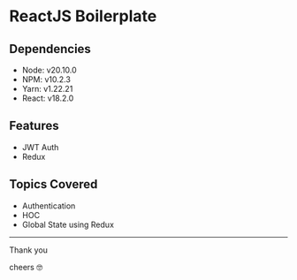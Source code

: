 # ReactJS Boilerplate

## Dependencies

- Node: v20.10.0
- NPM: v10.2.3
- Yarn: v1.22.21
- React: v18.2.0

## Features

- JWT Auth
- Redux

## Topics Covered

- Authentication
- HOC
- Global State using Redux

---

Thank you

cheers 🤓
